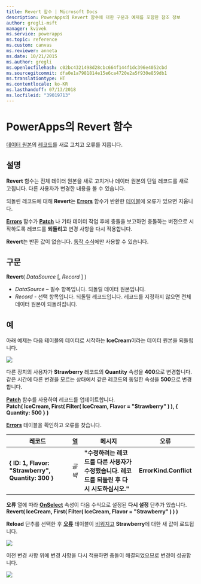 ```yaml
---
title: Revert 함수 | Microsoft Docs
description: PowerApps의 Revert 함수에 대한 구문과 예제를 포함한 참조 정보
author: gregli-msft
manager: kvivek
ms.service: powerapps
ms.topic: reference
ms.custom: canvas
ms.reviewer: anneta
ms.date: 10/21/2015
ms.author: gregli
ms.openlocfilehash: c02bc4321498d28cbc664f144f1dc396e4052cbd
ms.sourcegitcommit: dfa0e1a7981814e15e6ca4720e2a5f930e859db1
ms.translationtype: HT
ms.contentlocale: ko-KR
ms.lasthandoff: 07/13/2018
ms.locfileid: "39019713"
---
```

# <a name="revert-function-in-powerapps"></a>PowerApps의 Revert 함수
[데이터 원본](../working-with-data-sources.md)의 [레코드](../working-with-tables.md#records)를 새로 고치고 오류를 지웁니다.

## <a name="description"></a>설명
**Revert** 함수는 전체 데이터 원본을 새로 고치거나 데이터 원본의 단일 레코드를 새로 고칩니다. 다른 사용자가 변경한 내용을 볼 수 있습니다.

되돌린 레코드에 대해 **Revert**는 **[Errors](function-errors.md)** 함수가 반환한 [테이블](../working-with-tables.md)에 오류가 있으면 지웁니다.

**[Errors](function-errors.md)** 함수가 **[Patch](function-patch.md)** 나 기타 데이터 작업 후에 충돌을 보고하면 충돌하는 버전으로 시작하도록 레코드를 **되돌리고** 변경 사항을 다시 적용합니다.

**Revert**는 반환 값이 없습니다. [동작 수식](../working-with-formulas-in-depth.md)에만 사용할 수 있습니다.

## <a name="syntax"></a>구문
**Revert**( *DataSource* [, *Record* ] )

* *DataSource* – 필수 항목입니다. 되돌릴 데이터 원본입니다.
* *Record* - 선택 항목입니다.  되돌릴 레코드입니다.  레코드를 지정하지 않으면 전체 데이터 원본이 되돌려집니다.

## <a name="example"></a>예
아래 예제는 다음 테이블의 데이터로 시작하는 **IceCream**이라는 데이터 원본을 되돌립니다.

![](media/function-revert/icecream.png)

다른 장치의 사용자가 **Strawberry** 레코드의 **Quantity** 속성을 **400**으로 변경합니다.  같은 시간에 다른 변경을 모르는 상태에서 같은 레코드의 동일한 속성을 **500**으로 변경합니다.

**[Patch](function-patch.md)** 함수를 사용하여 레코드를 업데이트합니다.<br>
**Patch( IceCream, First( Filter( IceCream, Flavor = "Strawberry" ) ), { Quantity: 500 } )**

**[Errors](function-errors.md)** 테이블을 확인하고 오류를 찾습니다.

| 레코드 | [열](../working-with-tables.md#columns) | 메시지 | 오류 |
| --- | --- | --- | --- |
| **{ ID: 1, Flavor: "Strawberry", Quantity: 300 }** |*공백* |**"수정하려는 레코드를 다른 사용자가 수정했습니다.  레코드를 되돌린 후 다시 시도하십시오."** |**ErrorKind.Conflict** |

**오류** 열에 따라 **[OnSelect](../controls/properties-core.md)** 속성이 다음 수식으로 설정된 **다시 설정** 단추가 있습니다.<br>
**Revert( IceCream, First( Filter( IceCream, Flavor = "Strawberry" ) ) )**

**Reload** 단추를 선택한 후 **[오류](function-errors.md)** 테이블이 [비워지고](function-isblank-isempty.md) **Strawberry**에 대한 새 값이 로드됩니다.

![](media/function-revert/icecream-after.png)

이전 변경 사항 위에 변경 사항을 다시 적용하면 충돌이 해결되었으므로 변경이 성공합니다.

![](media/function-revert/icecream-success.png)

